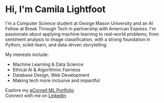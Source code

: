 # Hi, I'm Camila Lightfoot

I'm a Computer Science student at George Mason University and an AI Fellow at Break Through Tech in partnership with American Express. I'm passionate about applying machine learning to real-world problems, from sentiment analysis to image classification, with a strong foundation in Python, scikit-learn, and data-driven storytelling.

My interests include:
- Machine Learning & Data Science
- Ethical AI & Algorithmic Fairness
- Database Design, Web Development
- Making tech more inclusive and impactful

Explore my [eCornell ML Portfolio](https://github.com/CamilaLightfoot/My-eCornell-Portfolio)  
Connect with me on [LinkedIn](https://www.linkedin.com/in/camilalightfoot/)  
